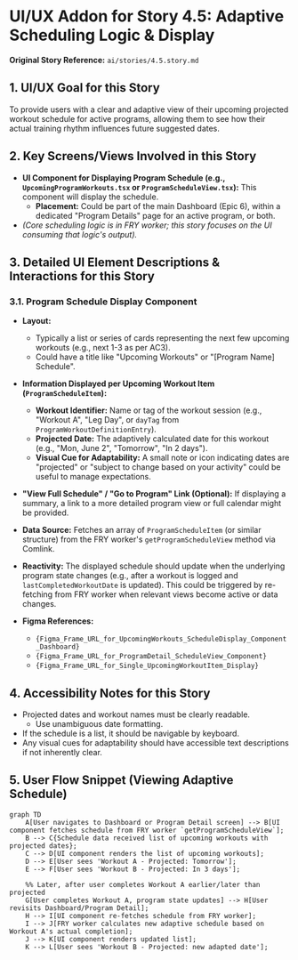 # UI/UX Addon for Story 4.5: Adaptive Scheduling Logic & Display

**Original Story Reference:** `ai/stories/4.5.story.md`

## 1. UI/UX Goal for this Story

To provide users with a clear and adaptive view of their upcoming projected workout schedule for active programs, allowing them to see how their actual training rhythm influences future suggested dates.

## 2. Key Screens/Views Involved in this Story

- **UI Component for Displaying Program Schedule (e.g., `UpcomingProgramWorkouts.tsx` or `ProgramScheduleView.tsx`):** This component will display the schedule.
  - **Placement:** Could be part of the main Dashboard (Epic 6), within a dedicated "Program Details" page for an active program, or both.
- *(Core scheduling logic is in FRY worker; this story focuses on the UI consuming that logic's output).*

## 3. Detailed UI Element Descriptions & Interactions for this Story

### 3.1. Program Schedule Display Component

- **Layout:**
  - Typically a list or series of cards representing the next few upcoming workouts (e.g., next 1-3 as per AC3).
  - Could have a title like "Upcoming Workouts" or "[Program Name] Schedule".
- **Information Displayed per Upcoming Workout Item (`ProgramScheduleItem`):**
  - **Workout Identifier:** Name or tag of the workout session (e.g., "Workout A", "Leg Day", or `dayTag` from `ProgramWorkoutDefinitionEntry`).
  - **Projected Date:** The adaptively calculated date for this workout (e.g., "Mon, June 2", "Tomorrow", "In 2 days").
  - **Visual Cue for Adaptability:** A small note or icon indicating dates are "projected" or "subject to change based on your activity" could be useful to manage expectations.
- **"View Full Schedule" / "Go to Program" Link (Optional):** If displaying a summary, a link to a more detailed program view or full calendar might be provided.
- **Data Source:** Fetches an array of `ProgramScheduleItem` (or similar structure) from the FRY worker's `getProgramScheduleView` method via Comlink.
- **Reactivity:** The displayed schedule should update when the underlying program state changes (e.g., after a workout is logged and `lastCompletedWorkoutDate` is updated). This could be triggered by re-fetching from FRY worker when relevant views become active or data changes.

- **Figma References:**
  - `{Figma_Frame_URL_for_UpcomingWorkouts_ScheduleDisplay_Component_Dashboard}`
  - `{Figma_Frame_URL_for_ProgramDetail_ScheduleView_Component}`
  - `{Figma_Frame_URL_for_Single_UpcomingWorkoutItem_Display}`

## 4. Accessibility Notes for this Story

- Projected dates and workout names must be clearly readable.
  - Use unambiguous date formatting.
- If the schedule is a list, it should be navigable by keyboard.
- Any visual cues for adaptability should have accessible text descriptions if not inherently clear.

## 5. User Flow Snippet (Viewing Adaptive Schedule)

```mermaid
graph TD
    A[User navigates to Dashboard or Program Detail screen] --> B[UI component fetches schedule from FRY worker `getProgramScheduleView`];
    B --> C{Schedule data received list of upcoming workouts with projected dates};
    C --> D[UI component renders the list of upcoming workouts];
    D --> E[User sees 'Workout A - Projected: Tomorrow'];
    E --> F[User sees 'Workout B - Projected: In 3 days'];

    %% Later, after user completes Workout A earlier/later than projected
    G[User completes Workout A, program state updates] --> H[User revisits Dashboard/Program Detail];
    H --> I[UI component re-fetches schedule from FRY worker];
    I --> J[FRY worker calculates new adaptive schedule based on Workout A's actual completion];
    J --> K[UI component renders updated list];
    K --> L[User sees 'Workout B - Projected: new adapted date'];
```
